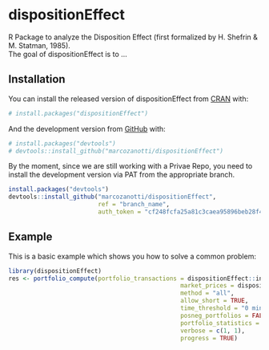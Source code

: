 
<!-- README.md is generated from README.Rmd. Please edit that file -->

# dispositionEffect

<!-- badges: start -->

<!-- badges: end -->

R Package to analyze the Disposition Effect (first formalized by H.
Shefrin & M. Statman, 1985).  
The goal of dispositionEffect is to …

## Installation

You can install the released version of dispositionEffect from
[CRAN](https://CRAN.R-project.org) with:

``` r
# install.packages("dispositionEffect")
```

And the development version from [GitHub](https://github.com/) with:

``` r
# install.packages("devtools")
# devtools::install_github("marcozanotti/dispositionEffect")
```

By the moment, since we are still working with a Privae Repo, you need
to install the development version via PAT from the appropriate branch.

``` r
install.packages("devtools")
devtools::install_github("marcozanotti/dispositionEffect",
                         ref = "branch_name",
                         auth_token = "cf248fcfa25a81c3caea95896beb28f4e9878ff6")
```

## Example

This is a basic example which shows you how to solve a common problem:

``` r
library(dispositionEffect)
res <- portfolio_compute(portfolio_transactions = dispositionEffect::investor, 
                                                market_prices = dispositionEffect::marketprices, 
                                                method = "all", 
                                                allow_short = TRUE, 
                                                time_threshold = "0 mins",
                                                posneg_portfolios = FALSE, 
                                                portfolio_statistics = FALSE,
                                                verbose = c(1, 1), 
                                                progress = TRUE)
```
